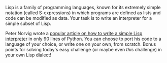 Lisp is a family of programming languages, known for its extremely simple notation (called S-expressions) in which programs are defined as lists and code can be modified as data. Your task is to write an interpreter for a simple subset of Lisp.

Peter Norvig wrote a [popular article on how to write a simple Lisp interpreter](http://norvig.com/lispy.html) in only 90 lines of Python. You can choose to port his code to a language of your choice, or write one on your own, from scratch. Bonus points for solving today's easy challenge (or maybe even *this* challenge) in your own Lisp dialect!
